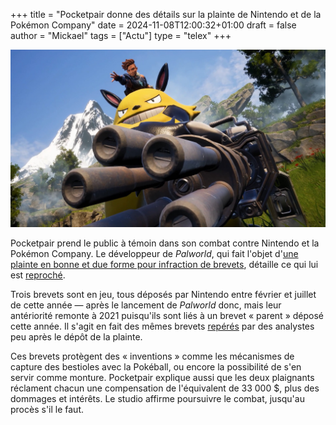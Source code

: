+++
title = "Pocketpair donne des détails sur la plainte de Nintendo et de la Pokémon Company"
date = 2024-11-08T12:00:32+01:00
draft = false
author = "Mickael"
tags = ["Actu"]
type = "telex"
+++

![Palworld](palworld.jpg "")

Pocketpair prend le public à témoin dans son combat contre Nintendo et la Pokémon Company. Le développeur de *Palworld*, qui fait l'objet d'[une plainte en bonne et due forme pour infraction de brevets](https://nostick.fr/articles/2024/septembre/1909-nintendo-pokemon-company-attaquent-palworld/), détaille ce qui lui est [reproché](https://www.pocketpair.jp/news/20241108). 

Trois brevets sont en jeu, tous déposés par Nintendo entre février et juillet de cette année — après le lancement de *Palworld* donc, mais leur antériorité remonte à 2021 puisqu'ils sont liés à un brevet « parent » déposé cette année. Il s'agit en fait des mêmes brevets [repérés](https://www.gamesindustry.biz/nintendos-patents-were-designed-to-take-on-palworld) par des analystes peu après le dépôt de la plainte.

Ces brevets protègent des « inventions » comme les mécanismes de  capture des bestioles avec la Pokéball, ou encore la possibilité de s'en servir comme monture. Pocketpair explique aussi que les deux plaignants réclament chacun une compensation de l'équivalent de 33 000 $, plus des dommages et intérêts. Le studio affirme poursuivre le combat, jusqu'au procès s'il le faut.
